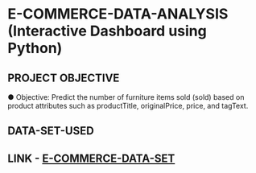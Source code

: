 # E-COMMERCE-DATA-ANALYSIS (Interactive Dashboard using Python)

## PROJECT OBJECTIVE
● Objective: Predict the number of furniture items sold (sold) based on product
attributes such as productTitle, originalPrice, price, and tagText.
## DATA-SET-USED
## LINK - <a href="https://drive.google.com/file/d/1EwYcFTnjwuZTpdfd2uaKjNVDLPmRsSMD/view?usp=sharing">E-COMMERCE-DATA-SET</a>
